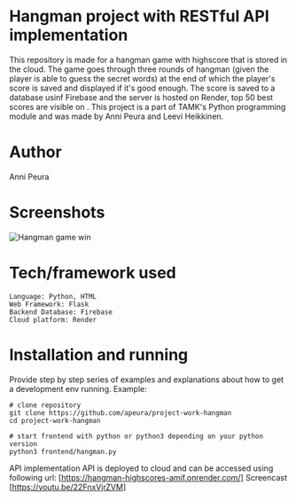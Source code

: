 # Hangman project with RESTful API implementation
This repository is made for a hangman game with highscore that is stored in the cloud. The game goes through three rounds of hangman (given the player is able to guess the secret words) at the end of which the player's score is saved and displayed if it's good enough. The score is saved to a database usinf Firebase and the server is hosted on Render, top 50 best scores are visible on . This project is a part of TAMK's Python programming module and was made by Anni Peura and Leevi Heikkinen.

# Author
Anni Peura

# Screenshots
![Hangman game win](https://user-images.githubusercontent.com/113358099/235179778-35753261-36dd-428a-93d2-1211604dd15b.jpg)

# Tech/framework used
```
Language: Python, HTML
Web Framework: Flask
Backend Database: Firebase
Cloud platform: Render
```

# Installation and running
Provide step by step series of examples and explanations about how to get a development env running. Example:
```
# clone repository
git clone https://github.com/apeura/project-work-hangman
cd project-work-hangman

# start frontend with python or python3 depending on your python version
python3 frontend/hangman.py
```

API implementation
API is deployed to cloud and can be accessed using following url:
[https://hangman-highscores-amif.onrender.com/]
Screencast
[https://youtu.be/22FnxVjrZVM]
